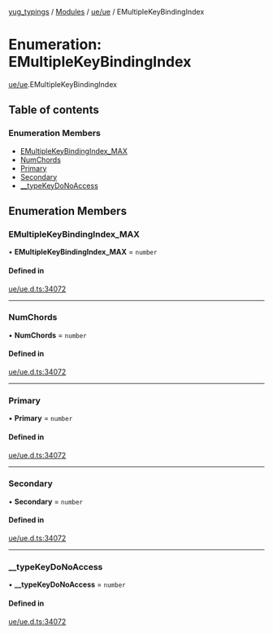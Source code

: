 [yug_typings](../README.md) / [Modules](../modules.md) / [ue/ue](../modules/ue_ue.md) / EMultipleKeyBindingIndex

# Enumeration: EMultipleKeyBindingIndex

[ue/ue](../modules/ue_ue.md).EMultipleKeyBindingIndex

## Table of contents

### Enumeration Members

- [EMultipleKeyBindingIndex\_MAX](ue_ue.EMultipleKeyBindingIndex.md#emultiplekeybindingindex_max)
- [NumChords](ue_ue.EMultipleKeyBindingIndex.md#numchords)
- [Primary](ue_ue.EMultipleKeyBindingIndex.md#primary)
- [Secondary](ue_ue.EMultipleKeyBindingIndex.md#secondary)
- [\_\_typeKeyDoNoAccess](ue_ue.EMultipleKeyBindingIndex.md#__typekeydonoaccess)

## Enumeration Members

### EMultipleKeyBindingIndex\_MAX

• **EMultipleKeyBindingIndex\_MAX** = `number`

#### Defined in

[ue/ue.d.ts:34072](https://github.com/YugMetaverse/yug_typings/blob/25cad34/ue/ue.d.ts#L34072)

___

### NumChords

• **NumChords** = `number`

#### Defined in

[ue/ue.d.ts:34072](https://github.com/YugMetaverse/yug_typings/blob/25cad34/ue/ue.d.ts#L34072)

___

### Primary

• **Primary** = `number`

#### Defined in

[ue/ue.d.ts:34072](https://github.com/YugMetaverse/yug_typings/blob/25cad34/ue/ue.d.ts#L34072)

___

### Secondary

• **Secondary** = `number`

#### Defined in

[ue/ue.d.ts:34072](https://github.com/YugMetaverse/yug_typings/blob/25cad34/ue/ue.d.ts#L34072)

___

### \_\_typeKeyDoNoAccess

• **\_\_typeKeyDoNoAccess** = `number`

#### Defined in

[ue/ue.d.ts:34072](https://github.com/YugMetaverse/yug_typings/blob/25cad34/ue/ue.d.ts#L34072)
